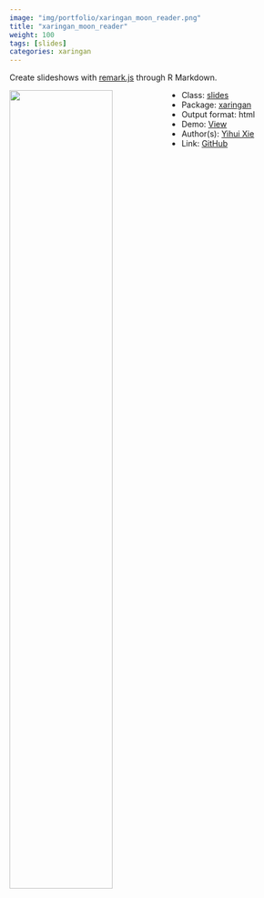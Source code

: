 ```yaml
---
image: "img/portfolio/xaringan_moon_reader.png"
title: "xaringan_moon_reader"
weight: 100
tags: [slides]
categories: xaringan
---
```


Create slideshows with [remark.js](http://remarkjs.com/) through R Markdown.

<!--more-->

<p><a href="../../img/portfolio/xaringan_moon_reader.png"><img class = "jf-image-shadow" src="../../img/portfolio/xaringan_moon_reader.png" style="display: block; margin: auto;" width="60%"  align="left"></a></p>

- Class: [slides](../../tags/slides)
- Package: [xaringan](xaringan)
- Output format: html
- Demo: [View](https://slides.yihui.org/2017-rmarkdown-UNL-Yihui-Xie.html)
- Author(s): [Yihui Xie](https://yihui.org/)
- Link: [GitHub](https://github.com/yihui/xaringan)


